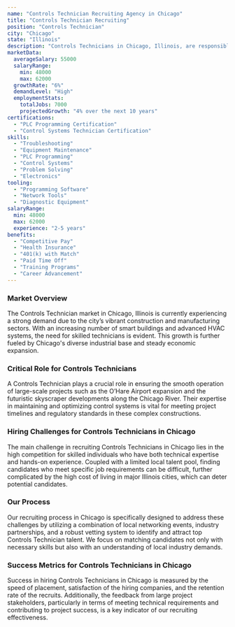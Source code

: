 ```yaml
---
name: "Controls Technician Recruiting Agency in Chicago"
title: "Controls Technician Recruiting"
position: "Controls Technician"
city: "Chicago"
state: "Illinois"
description: "Controls Technicians in Chicago, Illinois, are responsible for installing, maintaining, and troubleshooting control systems for various industries, primarily in the manufacturing and industrial sector."
marketData:
  averageSalary: 55000
  salaryRange:
    min: 48000
    max: 62000
  growthRate: "6%"
  demandLevel: "High"
  employmentStats:
    totalJobs: 7000
    projectedGrowth: "4% over the next 10 years"
certifications:
  - "PLC Programming Certification"
  - "Control Systems Technician Certification"
skills:
  - "Troubleshooting"
  - "Equipment Maintenance"
  - "PLC Programming"
  - "Control Systems"
  - "Problem Solving"
  - "Electronics"
tooling:
  - "Programming Software"
  - "Network Tools"
  - "Diagnostic Equipment"
salaryRange:
  min: 48000
  max: 62000
  experience: "2-5 years"
benefits:
  - "Competitive Pay"
  - "Health Insurance"
  - "401(k) with Match"
  - "Paid Time Off"
  - "Training Programs"
  - "Career Advancement"
---
```


### Market Overview
The Controls Technician market in Chicago, Illinois is currently experiencing a strong demand due to the city’s vibrant construction and manufacturing sectors. With an increasing number of smart buildings and advanced HVAC systems, the need for skilled technicians is evident. This growth is further fueled by Chicago's diverse industrial base and steady economic expansion.

### Critical Role for Controls Technicians
A Controls Technician plays a crucial role in ensuring the smooth operation of large-scale projects such as the O’Hare Airport expansion and the futuristic skyscraper developments along the Chicago River. Their expertise in maintaining and optimizing control systems is vital for meeting project timelines and regulatory standards in these complex constructions.

### Hiring Challenges for Controls Technicians in Chicago
The main challenge in recruiting Controls Technicians in Chicago lies in the high competition for skilled individuals who have both technical expertise and hands-on experience. Coupled with a limited local talent pool, finding candidates who meet specific job requirements can be difficult, further complicated by the high cost of living in major Illinois cities, which can deter potential candidates.

### Our Process
Our recruiting process in Chicago is specifically designed to address these challenges by utilizing a combination of local networking events, industry partnerships, and a robust vetting system to identify and attract top Controls Technician talent. We focus on matching candidates not only with necessary skills but also with an understanding of local industry demands.

### Success Metrics for Controls Technicians in Chicago
Success in hiring Controls Technicians in Chicago is measured by the speed of placement, satisfaction of the hiring companies, and the retention rate of the recruits. Additionally, the feedback from large project stakeholders, particularly in terms of meeting technical requirements and contributing to project success, is a key indicator of our recruiting effectiveness.